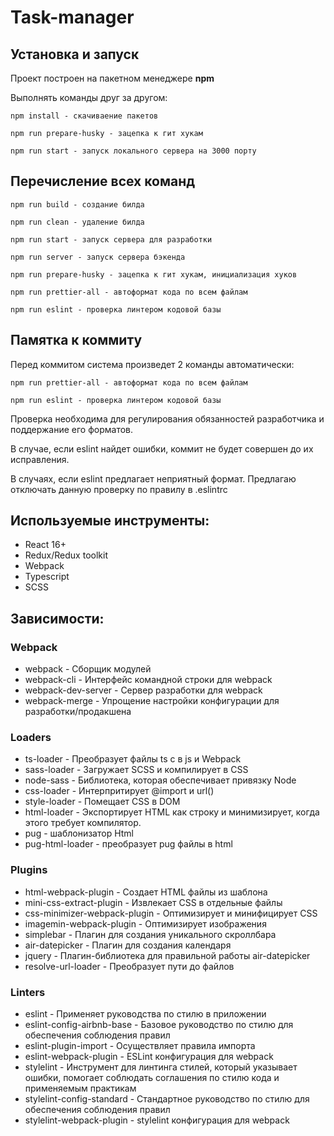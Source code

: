 # Task-manager

## Установка и запуск

Проект построен на пакетном менеджере **npm**

Выполнять команды друг за другом:

```
npm install - скачиваение пакетов
```

```
npm run prepare-husky - зацепка к гит хукам
```

```
npm run start - запуск локального сервера на 3000 порту
```

## Перечисление всех команд

```
npm run build - создание билда
```

```
npm run clean - удаление билда
```

```
npm run start - запуск сервера для разработки
```

```
npm run server - запуск сервера бэкенда
```

```
npm run prepare-husky - зацепка к гит хукам, инициализация хуков
```

```
npm run prettier-all - автоформат кода по всем файлам
```

```
npm run eslint - проверка линтером кодовой базы
```

## Памятка к коммиту

Перед коммитом система произведет 2 команды автоматически:

```
npm run prettier-all - автоформат кода по всем файлам
```

```
npm run eslint - проверка линтером кодовой базы
```

Проверка необходима для регулирования обязанностей разработчика и поддержание его форматов.

В случае, если eslint найдет ошибки, коммит не будет совершен до их исправления.

В случаях, если eslint предлагает неприятный формат. Предлагаю отключать данную проверку по правилу в .eslintrc

## Используемые инструменты:

- React 16+
- Redux/Redux toolkit
- Webpack
- Typescript
- SCSS

## Зависимости:

### Webpack

- webpack - Сборщик модулей
- webpack-cli - Интерфейс командной строки для webpack
- webpack-dev-server - Сервер разработки для webpack
- webpack-merge - Упрощение настройки конфигурации для разработки/продакшена

### Loaders

- ts-loader - Преобразует файлы ts с в js и Webpack
- sass-loader - Загружает SCSS и компилирует в CSS
- node-sass - Библиотека, которая обеспечивает привязку Node
- css-loader - Интерпритирует @import и url()
- style-loader - Помещает CSS в DOM
- html-loader - Экспортирует HTML как строку и минимизирует, когда этого требует компилятор.
- pug - шаблонизатор Html
- pug-html-loader - преобразует pug файлы в html

### Plugins

- html-webpack-plugin - Создает HTML файлы из шаблона
- mini-css-extract-plugin - Извлекает CSS в отдельные файлы
- css-minimizer-webpack-plugin - Оптимизирует и минифицирует CSS
- imagemin-webpack-plugin - Оптимизирует изображения
- simplebar - Плагин для создания уникального скроллбара
- air-datepicker - Плагин для создания календаря
- jquery - Плагин-библиотека для правильной работы air-datepicker
- resolve-url-loader - Преобразует пути до файлов

### Linters

- eslint - Применяет руководства по стилю в приложении
- eslint-config-airbnb-base - Базовое руководство по стилю для обеспечения соблюдения правил
- eslint-plugin-import - Осуществляет правила импорта
- eslint-webpack-plugin - ESLint конфигурация для webpack
- stylelint - Инструмент для линтинга стилей, который указывает ошибки, помогает соблюдать соглашения по стилю кода и
  применяемым практикам
- stylelint-config-standard - Стандартное руководство по стилю для обеспечения соблюдения правил
- stylelint-webpack-plugin - stylelint конфигурация для webpack
